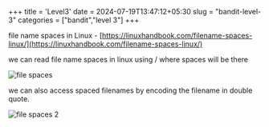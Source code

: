 +++
title = 'Level3'
date = 2024-07-19T13:47:12+05:30
slug = "bandit-level-3"
categories = ["bandit","level 3"]
+++

file name spaces in Linux - [https://linuxhandbook.com/filename-spaces-linux/](https://linuxhandbook.com/filename-spaces-linux/)

we can read file name spaces in linux using / where spaces will be there

![file spaces](https://dl.dropbox.com/scl/fi/t4mq0vjblv4geufetyewz/Pasted-image-20240325163300.png?rlkey=jnd3mmqshcymzroa0np4gf43s&st=9m7qila4&dl=0)

we can also access spaced filenames by encoding the filename in double quote.

![file spaces 2](https://dl.dropbox.com/scl/fi/ltv7810keyvxit7ga1uwh/Pasted-image-20240325163317.png?rlkey=u1perxnfkw74vn0yp8148v39t&st=bg1d7prm&dl=0)
